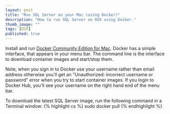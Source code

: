 ```yaml
---
layout: post
title: "Run SQL Server on your Mac (using Docker)"
description: "How to run SQL Server on OSX using Docker."
thumb_image: ""
tags: [OSX]
published: true
---
```


Install and run [Docker Community Edition for Mac](https://store.docker.com/editions/community/docker-ce-desktop-mac).
Docker has a simple interface, that appears in your menu bar. The command line is the interface to download container images and start/stop them.

Note, when you sign in to Docker use your username rather than email address otherwise you'll get an "Unauthorized: incorrect username or password" error when you try to start container images.
If you login to Docker Hub, you'll see your username on the right hand end of the menu bar.

To download the latest SQL Server image, run the following command in a Terminal window:
{% highlight cs %}
sudo docker pull
{% endhighlight %}
